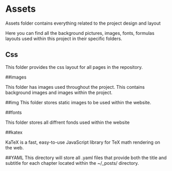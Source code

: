 # Assets

Assets folder contains everything related to the project design and
layout

Here you can find all the background pictures, images, fonts, formulas
layouts used within this project in their specific folders.

## Css

This folder provides the css layout for all pages in the repository.

##images

This folder has images used throughout the project. This contains
background images and images within the project.

##img This folder stores static images to be used within the website.

##fonts

This folder stores all diffrent fonds used within the website

##katex

KaTeX is a fast, easy-to-use JavaScript library for TeX math rendering
on the web.

##YAML This directory will store all .yaml files that provide both the
title and subtitle for each chapter located within the ~/\_posts/
directory.
